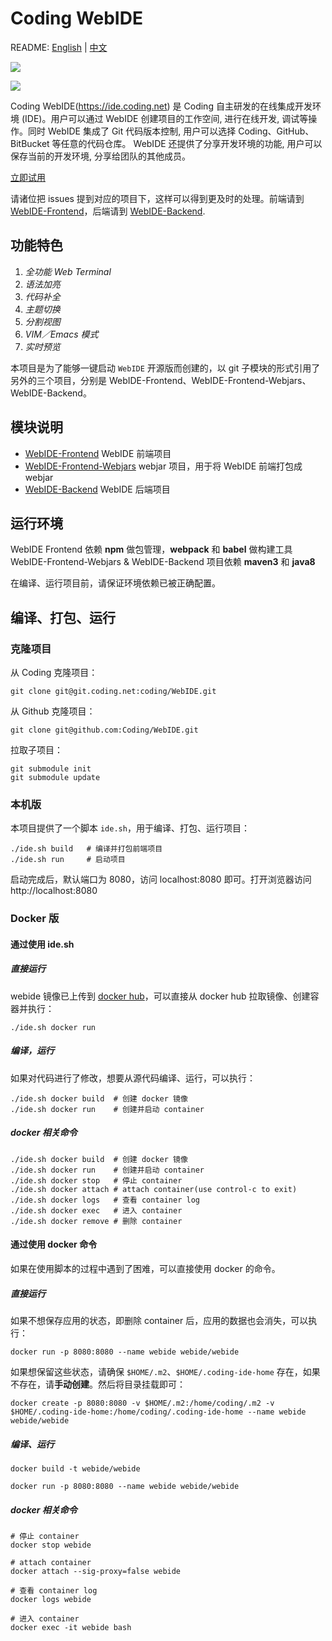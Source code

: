 # Coding WebIDE

README: [English](https://github.com/Coding/WebIDE/blob/master/README.md) | [中文](https://github.com/Coding/WebIDE/blob/master/README-zh.md)

![](https://raw.githubusercontent.com/Coding/WebIDE/gh-pages/screenshots/import.png)

![](https://raw.githubusercontent.com/Coding/WebIDE/gh-pages/screenshots/workspace.png)

Coding WebIDE(https://ide.coding.net) 是 Coding 自主研发的在线集成开发环境 (IDE)。用户可以通过 WebIDE 创建项目的工作空间, 进行在线开发, 调试等操作。同时 WebIDE 集成了 Git 代码版本控制, 用户可以选择 Coding、GitHub、BitBucket 等任意的代码仓库。 WebIDE 还提供了分享开发环境的功能, 用户可以保存当前的开发环境, 分享给团队的其他成员。

[立即试用](https://ide.coding.net/ws/?ownerName=duwan&projectName=WordPress&isTry=true)

请诸位把 issues 提到对应的项目下，这样可以得到更及时的处理。前端请到 [WebIDE-Frontend](https://github.com/Coding/WebIDE-Frontend/issues)，后端请到 [WebIDE-Backend](https://github.com/Coding/WebIDE-Backend/issues).


## 功能特色

1. *全功能 Web Terminal*
2. *语法加亮*
3. *代码补全*
4. *主题切换*
5. *分割视图*
6. *VIM／Emacs 模式*
7. *实时预览*

本项目是为了能够一键启动 `WebIDE` 开源版而创建的，以 git 子模块的形式引用了另外的三个项目，分别是 WebIDE-Frontend、WebIDE-Frontend-Webjars、WebIDE-Backend。


## 模块说明

* [WebIDE-Frontend](https://github.com/Coding/WebIDE-Frontend) WebIDE 前端项目
* [WebIDE-Frontend-Webjars](https://github.com/Coding/WebIDE-Frontend-Webjars) webjar 项目，用于将 WebIDE 前端打包成 webjar
* [WebIDE-Backend](https://github.com/Coding/WebIDE-Backend) WebIDE 后端项目


## 运行环境

WebIDE Frontend 依赖 **npm** 做包管理，**webpack** 和 **babel** 做构建工具
WebIDE-Frontend-Webjars & WebIDE-Backend 项目依赖 **maven3** 和 **java8**

在编译、运行项目前，请保证环境依赖已被正确配置。

## 编译、打包、运行

### 克隆项目

从 Coding 克隆项目：
```
git clone git@git.coding.net:coding/WebIDE.git
```

从 Github 克隆项目：
```
git clone git@github.com:Coding/WebIDE.git
```

拉取子项目：
```
git submodule init
git submodule update
```

### 本机版

本项目提供了一个脚本 `ide.sh`，用于编译、打包、运行项目：

```
./ide.sh build   # 编译并打包前端项目  
./ide.sh run     # 启动项目
```
启动完成后，默认端口为 8080，访问 localhost:8080 即可。打开浏览器访问 http://localhost:8080

### Docker 版

#### 通过使用 ide.sh

##### 直接运行

webide 镜像已上传到 [docker hub](https://hub.docker.com/r/webide/webide/)，可以直接从 docker hub 拉取镜像、创建容器并执行：

```
./ide.sh docker run
```

##### 编译，运行

如果对代码进行了修改，想要从源代码编译、运行，可以执行：

```
./ide.sh docker build  # 创建 docker 镜像
./ide.sh docker run    # 创建并启动 container
```

##### docker 相关命令

```
./ide.sh docker build  # 创建 docker 镜像
./ide.sh docker run    # 创建并启动 container
./ide.sh docker stop   # 停止 container
./ide.sh docker attach # attach container(use control-c to exit)
./ide.sh docker logs   # 查看 container log
./ide.sh docker exec   # 进入 container
./ide.sh docker remove # 删除 container
```

#### 通过使用 docker 命令

如果在使用脚本的过程中遇到了困难，可以直接使用 docker 的命令。

##### 直接运行

如果不想保存应用的状态，即删除 container 后，应用的数据也会消失，可以执行：

```
docker run -p 8080:8080 --name webide webide/webide
```

如果想保留这些状态，请确保 `$HOME/.m2`、`$HOME/.coding-ide-home` 存在，如果不存在，请**手动创建**。然后将目录挂载即可：

```
docker create -p 8080:8080 -v $HOME/.m2:/home/coding/.m2 -v $HOME/.coding-ide-home:/home/coding/.coding-ide-home --name webide webide/webide
```

##### 编译、运行

```
docker build -t webide/webide

docker run -p 8080:8080 --name webide webide/webide
```

##### docker 相关命令

```
# 停止 container
docker stop webide

# attach container
docker attach --sig-proxy=false webide

# 查看 container log
docker logs webide

# 进入 container
docker exec -it webide bash
```
